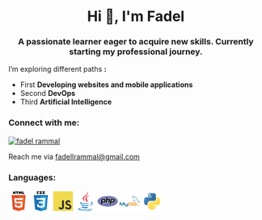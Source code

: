 <h1 align="center">Hi 👋, I'm Fadel</h1>
<h3 align="center">A passionate learner eager to acquire new skills. Currently starting my professional journey.</h3>

<!--<p align="left"> <img src="https://komarev.com/ghpvc/?username=fadel-rammal&label=Profile%20views&color=0e75b6&style=flat" alt="fadel-rammal" /> </p>-->


<p>I’m exploring different paths <strong>:</strong></p>
<ul>
        <li> First <strong> Developing websites and mobile applications</strong></li>
        <li>Second <strong>DevOps</strong></li>
        <li>Third <strong>Artificial Intelligence</strong> </li>
</ul>

<h3 align="left">Connect with me:</h3>
<p align="left">
<a href="www.linkedin.com/in/fadell-rammall" target="blank"><img align="center" src="https://raw.githubusercontent.com/rahuldkjain/github-profile-readme-generator/master/src/images/icons/Social/linked-in-alt.svg" alt="fadel rammal" height="30" width="40" /></a>
    
</p>
<p align="left">

Reach me via fadellrammal@gmail.com

</p>


<h3 align="left">Languages:</h3>
<p align="left">  <img src="https://raw.githubusercontent.com/devicons/devicon/master/icons/html5/html5-original-wordmark.svg" alt="html5" width="40" height="40"/> <img src="https://raw.githubusercontent.com/devicons/devicon/master/icons/css3/css3-original-wordmark.svg" alt="css3" width="40" height="40"/>    <img src="https://raw.githubusercontent.com/devicons/devicon/master/icons/javascript/javascript-original.svg" alt="javascript" width="40" height="40"/>  <img src="https://raw.githubusercontent.com/devicons/devicon/master/icons/java/java-original.svg" alt="java" width="40" height="40"/>  <img src="https://raw.githubusercontent.com/devicons/devicon/master/icons/php/php-original.svg" alt="php" width="40" height="40"/>  <img src="https://raw.githubusercontent.com/devicons/devicon/master/icons/mysql/mysql-original-wordmark.svg" alt="mysql" width="40" height="40"/>    <img src="https://raw.githubusercontent.com/devicons/devicon/master/icons/python/python-original.svg" alt="python" width="40" height="40"/> </p>

<!--<h3 align="left">Tools:</h3>

<p align="left">   <img src="https://www.vectorlogo.zone/logos/figma/figma-icon.svg" alt="figma" width="40" height="40"/>  <img src="https://www.vectorlogo.zone/logos/git-scm/git-scm-icon.svg" alt="git" width="40" height="40"/> <img src="https://www.vectorlogo.zone/logos/jenkins/jenkins-icon.svg" alt="jenkins" width="40" height="40"/>  <img src="https://www.vectorlogo.zone/logos/kubernetes/kubernetes-icon.svg" alt="kubernetes" width="40" height="40"/> <img src="https://raw.githubusercontent.com/devicons/devicon/master/icons/linux/linux-original.svg" alt="linux" width="40" height="40"/>-->





